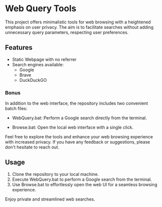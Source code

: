 # Web Query Tools

This project offers minimalistic tools for web browsing with a heightened emphasis on user privacy. The aim is to facilitate searches without adding unnecessary query parameters, respecting user preferences.

## Features

- Static Webpage with no referrer
- Search engines available:
  - Google
  - Brave
  - DuckDuckGO

### Bonus

In addition to the web interface, the repository includes two convenient batch files:

- WebQuery.bat: Perform a Google search directly from the terminal.

- Browse.bat: Open the local web interface with a single click.

Feel free to explore the tools and enhance your web browsing experience with increased privacy. If you have any feedback or suggestions, please don't hesitate to reach out.

## Usage

1. Clone the repository to your local machine.
1. Execute WebQuery.bat to perform a Google search from the terminal.
1. Use Browse.bat to effortlessly open the web UI for a seamless browsing experience.

Enjoy private and streamlined web searches.
